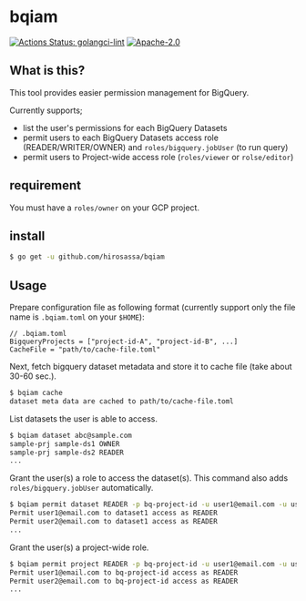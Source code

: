 # bqiam

[![Actions Status: golangci-lint](https://github.com/hirosassa/bqiam/workflows/golangci-lint/badge.svg)](https://github.com/hirosassa/bqiam/actions?query=workflow%3A"golangci-lint")
[![Apache-2.0](https://img.shields.io/github/license/hirosassa/bqiam)](LICENSE)


## What is this?

This tool provides easier permission management for BigQuery.

Currently supports;

- list the user's permissions for each BigQuery Datasets
- permit users to each BigQuery Datasets access role (READER/WRITER/OWNER) and `roles/bigquery.jobUser` (to run query)
- permit users to Project-wide access role (`roles/viewer` or `rolse/editor`) 


## requirement

You must have a `roles/owner` on your GCP project.


## install

```bash
$ go get -u github.com/hirosassa/bqiam
```


## Usage

Prepare configuration file as following format (currently support only the file name is `.bqiam.toml` on your `$HOME`):

```
// .bqiam.toml
BigqueryProjects = ["project-id-A", "project-id-B", ...]
CacheFile = "path/to/cache-file.toml"
```

Next, fetch bigquery dataset metadata and store it to cache file (take about 30-60 sec.).

```bash
$ bqiam cache
dataset meta data are cached to path/to/cache-file.toml
```

List datasets the user is able to access.
```bash
$ bqiam dataset abc@sample.com
sample-prj sample-ds1 OWNER
sample-prj sample-ds2 READER
...
```

Grant the user(s) a role to access the dataset(s). This command also adds `roles/bigquery.jobUser` automatically.

```bash
$ bqiam permit dataset READER -p bq-project-id -u user1@email.com -u user2@email.com -d dataset1 -d dataset2
Permit user1@email.com to dataset1 access as READER
Permit user2@email.com to dataset1 access as READER
...

```

Grant the user(s) a project-wide role.
```bash
$ bqiam permit project READER -p bq-project-id -u user1@email.com -u user2@email.com
Permit user1@email.com to bq-project-id access as READER
Permit user2@email.com to bq-project-id access as READER
...

```
